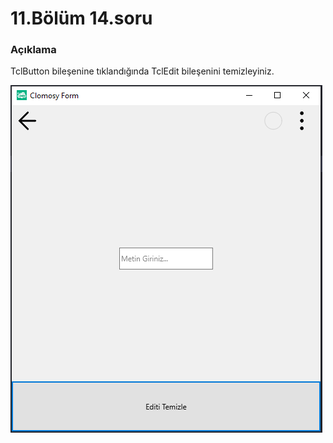 # 11.Bölüm 14.soru

### Açıklama

TclButton bileşenine tıklandığında TclEdit bileşenini temizleyiniz.

![Bolum 11-Soru 14](Bolum11_14.png)